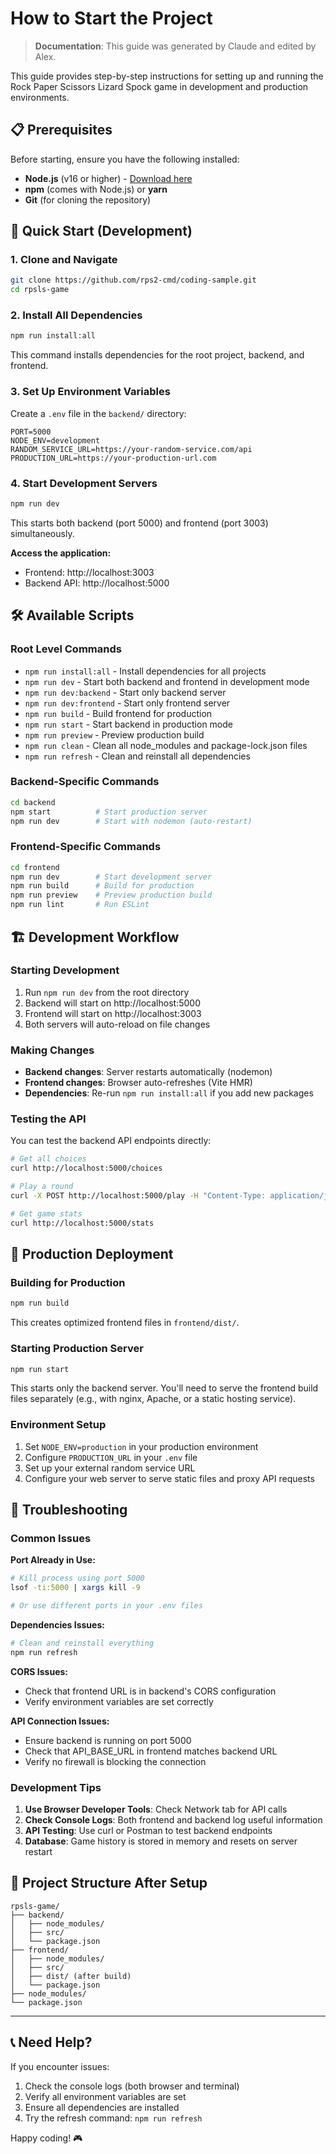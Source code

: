 # How to Start the Project

> **Documentation**: This guide was generated by Claude and edited by Alex.

This guide provides step-by-step instructions for setting up and running the Rock Paper Scissors Lizard Spock game in development and production environments.

## 📋 Prerequisites

Before starting, ensure you have the following installed:

- **Node.js** (v16 or higher) - [Download here](https://nodejs.org/)
- **npm** (comes with Node.js) or **yarn**
- **Git** (for cloning the repository)

## 🚀 Quick Start (Development)

### 1. Clone and Navigate
```bash
git clone https://github.com/rps2-cmd/coding-sample.git
cd rpsls-game
```

### 2. Install All Dependencies
```bash
npm run install:all
```
This command installs dependencies for the root project, backend, and frontend.

### 3. Set Up Environment Variables
Create a `.env` file in the `backend/` directory:
```env
PORT=5000
NODE_ENV=development
RANDOM_SERVICE_URL=https://your-random-service.com/api
PRODUCTION_URL=https://your-production-url.com
```

### 4. Start Development Servers
```bash
npm run dev
```
This starts both backend (port 5000) and frontend (port 3003) simultaneously.

**Access the application:**
- Frontend: http://localhost:3003
- Backend API: http://localhost:5000

## 🛠️ Available Scripts

### Root Level Commands
- `npm run install:all` - Install dependencies for all projects
- `npm run dev` - Start both backend and frontend in development mode
- `npm run dev:backend` - Start only backend server
- `npm run dev:frontend` - Start only frontend server
- `npm run build` - Build frontend for production
- `npm run start` - Start backend in production mode
- `npm run preview` - Preview production build
- `npm run clean` - Clean all node_modules and package-lock.json files
- `npm run refresh` - Clean and reinstall all dependencies

### Backend-Specific Commands
```bash
cd backend
npm start          # Start production server
npm run dev        # Start with nodemon (auto-restart)
```

### Frontend-Specific Commands
```bash
cd frontend
npm run dev        # Start development server
npm run build      # Build for production
npm run preview    # Preview production build
npm run lint       # Run ESLint
```

## 🏗️ Development Workflow

### Starting Development
1. Run `npm run dev` from the root directory
2. Backend will start on http://localhost:5000
3. Frontend will start on http://localhost:3003
4. Both servers will auto-reload on file changes

### Making Changes
- **Backend changes**: Server restarts automatically (nodemon)
- **Frontend changes**: Browser auto-refreshes (Vite HMR)
- **Dependencies**: Re-run `npm run install:all` if you add new packages

### Testing the API
You can test the backend API endpoints directly:
```bash
# Get all choices
curl http://localhost:5000/choices

# Play a round
curl -X POST http://localhost:5000/play -H "Content-Type: application/json" -d '{"player": 1}'

# Get game stats
curl http://localhost:5000/stats
```

## 🚢 Production Deployment

### Building for Production
```bash
npm run build
```
This creates optimized frontend files in `frontend/dist/`.

### Starting Production Server
```bash
npm run start
```
This starts only the backend server. You'll need to serve the frontend build files separately (e.g., with nginx, Apache, or a static hosting service).

### Environment Setup
1. Set `NODE_ENV=production` in your production environment
2. Configure `PRODUCTION_URL` in your `.env` file
3. Set up your external random service URL
4. Configure your web server to serve static files and proxy API requests

## 🔧 Troubleshooting

### Common Issues

**Port Already in Use:**
```bash
# Kill process using port 5000
lsof -ti:5000 | xargs kill -9

# Or use different ports in your .env files
```

**Dependencies Issues:**
```bash
# Clean and reinstall everything
npm run refresh
```

**CORS Issues:**
- Check that frontend URL is in backend's CORS configuration
- Verify environment variables are set correctly

**API Connection Issues:**
- Ensure backend is running on port 5000
- Check that API_BASE_URL in frontend matches backend URL
- Verify no firewall is blocking the connection

### Development Tips

1. **Use Browser Developer Tools**: Check Network tab for API calls
2. **Check Console Logs**: Both frontend and backend log useful information
3. **API Testing**: Use curl or Postman to test backend endpoints
4. **Database**: Game history is stored in memory and resets on server restart

## 📁 Project Structure After Setup

```
rpsls-game/
├── backend/
│   ├── node_modules/
│   ├── src/
│   └── package.json
├── frontend/
│   ├── node_modules/
│   ├── src/
│   ├── dist/ (after build)
│   └── package.json
├── node_modules/
└── package.json
```

---

## 📞 Need Help?

If you encounter issues:
1. Check the console logs (both browser and terminal)
2. Verify all environment variables are set
3. Ensure all dependencies are installed
4. Try the refresh command: `npm run refresh`

Happy coding! 🎮